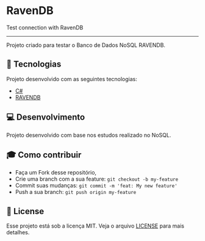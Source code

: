 # RavenDB
 Test connection with RavenDB
 
 <hr>
 
Projeto criado para testar o Banco de Dados NoSQL RAVENDB.

## :rocket: Tecnologias
Projeto desenvolvido com as seguintes tecnologias:
- [C#](https://docs.microsoft.com/pt-br/dotnet/csharp/)
- [RAVENDB](https://ravendb.net/)

## :computer: Desenvolvimento
Projeto desenvolvido com base nos estudos realizado no NoSQL.

## :mortar_board: Como contribuir

- Faça um Fork desse repositório,
- Crie uma branch com a sua feature: `git checkout -b my-feature`
- Commit suas mudanças: `git commit -m 'feat: My new feature'`
- Push a sua branch: `git push origin my-feature`


## :memo: License

Esse projeto está sob a licença MIT. Veja o arquivo [LICENSE](LICENSE.md) para mais detalhes.
